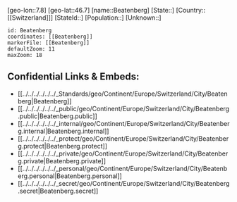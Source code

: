 ﻿---
location: [46.7,7.8]
mapzoom: [7,12] 
mapmarker: city 
type: City
tags:
- geo/City


SpocWebEntityId: 29056
isDeleted: false
confidential: public

---
[geo-lon::7.8]
[geo-lat::46.7]
[name::Beatenberg]
[State::]
[Country::[[Switzerland]]]
[StateId::]
[Population::]
[Unknown::]


```leaflet
id: Beatenberg
coordinates: [[Beatenberg]]
markerFile: [[Beatenberg]]
defaultZoom: 11 
maxZoom: 18
```


## Confidential Links & Embeds: 
- [[../../../../../../_Standards/geo/Continent/Europe/Switzerland/City/Beatenberg|Beatenberg]] 
- [[../../../../../../_public/geo/Continent/Europe/Switzerland/City/Beatenberg.public|Beatenberg.public]] 
- [[../../../../../../_internal/geo/Continent/Europe/Switzerland/City/Beatenberg.internal|Beatenberg.internal]] 
- [[../../../../../../_protect/geo/Continent/Europe/Switzerland/City/Beatenberg.protect|Beatenberg.protect]] 
- [[../../../../../../_private/geo/Continent/Europe/Switzerland/City/Beatenberg.private|Beatenberg.private]] 
- [[../../../../../../_personal/geo/Continent/Europe/Switzerland/City/Beatenberg.personal|Beatenberg.personal]] 
- [[../../../../../../_secret/geo/Continent/Europe/Switzerland/City/Beatenberg.secret|Beatenberg.secret]] 
